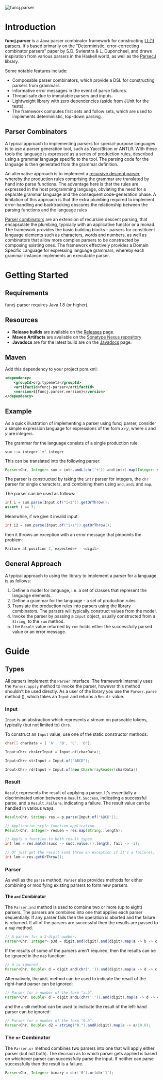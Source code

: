 ![funcj.parser](https://github.com/typemeta/funcj/blob/master/parser/resources/funcj-parser.png)

# Introduction

**funcj.parser** is a Java parser combinator framework for constructing [LL(1) parsers](http://en.wikipedia.org/wiki/LL_parser).
It's based primarily on the "Deterministic, error-correcting combinator parsers" paper
by S.D. Swierstra & L. Duponcheel, and draws inspiration from various parsers in the Haskell world,
as well as the [ParsecJ](https://github.com/jon-hanson/parsecj) library.

Some notable features include:
* Composable parser combinators, which provide a DSL for constructing parsers from grammars.
* Informative error messages in the event of parse failures.
* Thread-safe due to immutable parsers and inputs.
* Lightweight library with zero dependencies (aside from JUnit for the tests).
* The framework computes first sets and follow sets,
which are used to implements deterministic, top-down parsing.

## Parser Combinators

A typical approach to implementing parsers for special-purpose languages
is to use a parser generation tool, such as Yacc/Bison or ANTLR.
With these tools the language is expressed as a series of production rules,
described using a grammar language specific to the tool.
The parsing code for the language is then generated from the grammar definition.

An alternative approach is to implement a
[recursive descent parser](http://en.wikipedia.org/wiki/Recursive_descent_parser),
whereby the production rules comprising the grammar
are translated by hand into parse functions.
The advantage here is that the rules are expressed in the host programming language,
obviating the need for a separate grammar language and the consequent code-generation phase.
A limitation of this approach
is that the extra plumbing required to implement error-handling and backtracking
obscures the relationship between the parsing functions and the language rules

[Parser combinators](http://www.cs.nott.ac.uk/~gmh/bib.html#pearl)
are an extension of recursive descent parsing,
that encapsulate the plumbing, typically with an applicative functor or a monad.
The framework provides the basic building blocks -
parsers for constituent language elements such as characters, words and numbers,
as well as combinators that allow more complex parsers to be constructed by composing existing ones.
The framework effectively provides a Domain Specific Language for expressing language grammars,
whereby each grammar instance implements an executable parser.

# Getting Started

## Requirements

funcj-parser requires Java 1.8 (or higher).

## Resources

* **Release builds** are available on the [Releases](https://github.com/typemeta/funcj/releases) page.
* **Maven Artifacts** are available on the [Sonatype Nexus repository](https://repository.sonatype.org/#nexus-search;quick~funcj.parser)
* **Javadocs** are for the latest build are on the [Javadocs](http://typemeta.github.io/funcj/javadocs/) page.

## Maven

Add this dependency to your project pom.xml:

```xml
<dependency>
    <groupId>org.typemeta</groupId>
    <artifactId>funcj-parser</artifactId>
    <version>${funcj.parser.version}</version>
</dependency>
```

## Example

As a quick illustration of implementing a parser using funcj.parser,
consider a simple expression language for expressions of the form *x+y*, where *x* and *y* are integers.

The grammar for the language consists of a single production rule:

```
sum ::= integer '+' integer
```

This can be translated into the following parser:

```java
Parser<Chr, Integer> sum = intr.andL(chr('+')).and(intr).map(Integer::sum);
```

The parser is constructed by taking the `intr` parser for integers,
the `chr` parser for single characters,
and combining them using `and`, `andL` and `map`.

The parser can be used as follows:

```java
int i = sum.parse(Input.of("1+2")).getOrThrow();
assert i == 3;
```

Meanwhile, if we give it invalid input:

```java
int i2 = sum.parse(Input.of("1+z")).getOrThrow();
```

then it throws an exception with an error message that pinpoints the problem:

```java
Failure at position 2, expected=+ - <digit>
```

## General Approach

A typical approach to using the library to implement a parser for a language is as follows:

1. Define a model for language, i.e. a set of classes that represent the language elements.
2. Define a grammar for the language - a set of production rules.
3. Translate the production rules into parsers using the library combinators. The parsers will typically construct values from the model.
4. Invoke the parser by passing a `Input` object, usually constructed from a `String`, to the `run` method.
5. The `Result` value returned  by `run` holds either the successfully parsed value or an error message.

# Guide

## Types

All parsers implement the `Parser` interface.
The framework internally uses the `Parser.apply` method to invoke the parser,
however this method shouldn't be used directly.
As a user of the library you use the `Parser.parse` method (),
which takes an `Input` and returns a `Result` value.

### Input

`Input` is an abstraction which represents a stream on parseable tokens,
typically (but not limited to) `Chr`s.

To construct an `Input` value, use one of the static constructor methods:

```java
char[] charData = { 'A', 'B', 'C', 'D'};

Input<Chr> chrArrInput = Input.of(charData);

Input<Chr> strInput = Input.of("ABCD");

Inout<Chr> rdrInput = Input.of(new CharArrayReader(charData))
```
### Result

`Result` represents the result of applying a parser.
It's essentially a discriminated union between a `Result.Success`,
indicating a successful parse,
and a `Result.Failure`, indicating a failure.
The result value can be handled in various ways.

```java
Result<Chr, String> res = p.parse(Input.of("ABCD"));

// Applicative-style function application.
Result<Chr, Integer> resLen = res.map(String::length);

// Apply a function to both result types.
int len = res.match(succ -> succ.value.().length, fail -> -1);

// Or just get the result (and throw an exception if it's a failure).
int len = res.getOrThrow();
```

### Parser

As well as the `parse` method,
`Parser` also provides methods for either combining or modifying existing parsers to form new parsers.

#### The `and` Combinator

The `Parser.and` method is used to combine two or more (up to eight) parsers.
The parsers are combined into one that applies each parser sequentially.
If any parser fails then the operation is aborted and the failure is returned.
If all of the parsers are successful then the results are passed to a `map` method.

```java
// A parser for a 3-digit number.
Parser<Chr, Integer> p3d = digit.and(digit).and(digit).map(a -> b -> c -> a*100 + b*10 + c);
```

If the results of some of the parsers aren't required,
then the results can be be ignored in the `map` function:

```java
// d is ignored
Parser<Chr, Double> d = digit.and(chr('.')).and(digit).map(a -> d -> c -> a*10.0 + c/10.0);
```

Alternatively, the `andL` method can be used to indicate the result of the right-hand parser can be ignored:

```java
// Parser for a number of the form "a.b".
Parser<Chr, Double> d = digit.andL(chr('.')).and(digit).map(a -> d -> c -> a*10.0 + c/10.0);
```

and the `andR` method can be used to indicate the result of the left-hand parser can be ignored:

```java
// Parser for a number of the form "0.b".
Parser<Chr, Double> d2 = string("0.").andR(digit).map(a -> a/10.0);
```

### The `or` Combinator

The `Parser.or` method combines two parsers into one that will apply either parser (but not both).
The decision as to which parser gets applied is based on whichever parser can successfully parse the input.
If neither can parse successfully then the result is a failure.

```java
Parser<Chr, Integer> binary = chr('0').or(chr'1');
```
